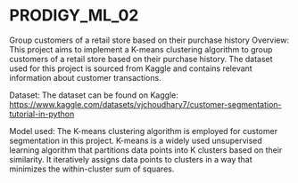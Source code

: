 # PRODIGY_ML_02
Group customers of a retail store based on their purchase history
Overview:
This project aims to implement a K-means clustering algorithm to group customers of a retail store based on their purchase history. The dataset used for this project is sourced from Kaggle and contains relevant information about customer transactions.

Dataset:
The dataset can be found on Kaggle: https://www.kaggle.com/datasets/vjchoudhary7/customer-segmentation-tutorial-in-python

Model used:
The K-means clustering algorithm is employed for customer segmentation in this project. K-means is a widely used unsupervised learning algorithm that partitions data points into K clusters based on their similarity. It iteratively assigns data points to clusters in a way that minimizes the within-cluster sum of squares.
